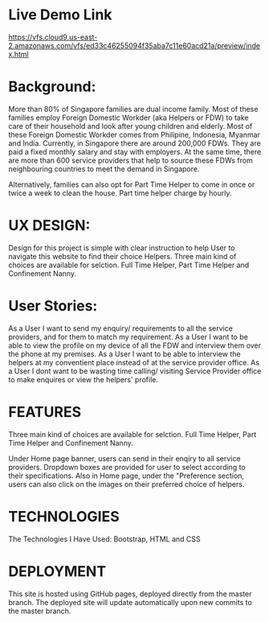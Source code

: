 Live Demo Link
==============
https://vfs.cloud9.us-east-2.amazonaws.com/vfs/ed33c46255094f35aba7c11e60acd21a/preview/index.html


Background:
==========
More than 80% of Singapore families are dual income family. Most of these families employ Foreign Domestic Workder (aka Helpers or FDW) to take care of their household and look after young children and elderly.
Most of these Foreign Domestic Workder comes from Philipine, Indonesia, Myanmar and India.
Currently, in Singapore there are around 200,000 FDWs.  They are paid a fixed monthly salary and stay with employers.
At the same time, there are more than 600 service providers that help to source these FDWs from neighbouring countries to meet the demand in Singapore.

Alternatively, families can also opt for Part Time Helper to come in once or twice a week to clean the house.  Part time helper charge by hourly.

 
UX DESIGN:
==========
Design for this project is simple with clear instruction to help User to navigate this website to find their choice Helpers.
Three main kind of choices are available for selction.  Full Time Helper, Part Time Helper and Confinement Nanny.


User Stories:
============
As a User I want to send my enquiry/ requirements to all the service providers, and for them to match my requirement. 
As a User I want to be able to view the profile on my device of all the FDW and interview them over the phone at my premises.
As a User I want to be able to interview the helpers at my conventient place instead of at the service provider office.
As a User I dont want to be wasting time calling/ visiting Service Provider office to make enquires or view the helpers' profile. 


FEATURES
==========
Three main kind of choices are available for selction.  Full Time Helper, Part Time Helper and Confinement Nanny.

Under Home page banner, users can send in their enqiry to all service providers. Dropdown boxes are provided for user to select according to their specifications. 
Also in Home page, under the "Preference section, users can also click on the images on their preferred choice of helpers.


TECHNOLOGIES
===============
The Technologies I Have Used:
Bootstrap, HTML and CSS


DEPLOYMENT
===========
This site is hosted using GitHub pages, deployed directly from the master branch. The deployed site will update automatically upon new commits to the master branch. 





